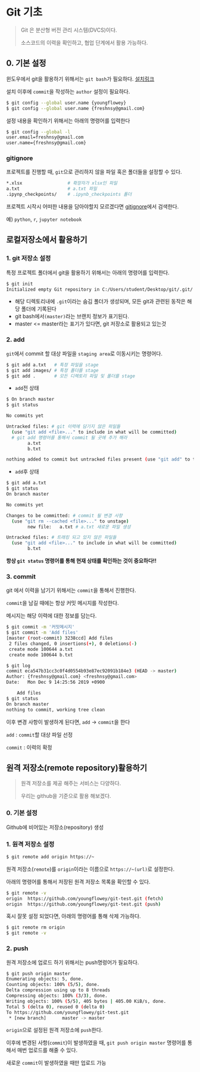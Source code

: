 # Git 기초

> Git 은 분산형 버전 관리 시스템(DVCS)이다.
>
> 소스코드의 이력을 확인하고, 협업 단계에서 활용 가능하다.

## 0. 기본 설정

윈도우에서 git을 활용하기 위해서는 `git bash`가 필요하다. [설치링크](https://gitforwindows.org/)

설치 이후에 `commit`을 작성하는 `author` 설정이 필요하다.

```bash
$ git config --global user.name {youngflowey}
$ git config --global user.name {freshnsy@gmail.com}
```

설정 내용을 확인하기 위해서는 아래의 명령어를 입력한다

```bash
$ git config --global -l
user.email=freshnsy@gmail.com
user.name={freshnsy@gmail.com}
```

### gitignore

프로젝트를 진행할 때, `git`으로 관리하지 않을 파일 혹은 폴더들을 설정할 수 있다.

```bash
*.xlsx    			   # 확장자가 xlsx인 파일
a.txt				   # a.txt 파일
.ipynp_checkpoints/    # .ipynb_checkpoints 폴더
```

프로젝트 시작시 어떠한 내용을 담아야할지 모르겠다면 [gitignore](https://www.gitignore.io/)에서 검색한다.

예) `python`, `r`, `jupyter notebook`

## 로컬저장소에서 활용하기

### 1. git 저장소 설정

특정 프로젝트 폴더에서 git을 활용하기 위해서는 아래의 명령어를 입력한다.

```bash
$ git init
Initialized empty Git repository in C:/Users/student/Desktop/git/.git/

```

* 해당 디렉토리내에 `.git`이라는 숨김 폴더가 생성되며, 모든 git과 관련된 동작은 해당 폴더에 기록된다
* git bash에서`(master)`라는 브랜치 정보가 표기된다.
* master <= master라는 표기가 있다면, git 저장소로 활용되고 있는것

### 2. add

`git`에서 commit 할 대상 파일을 `staging area`로 이동시키는 명령어다.

```bash
$ git add a.txt   # 특정 파일을 stage
$ git add images/ # 특정 폴더를 stage
$ git add .       # 모든 디렉토리 파일 및 폴더를 stage
```

* `add`전 상태

```bash
$ On branch master
$ git status

No commits yet

Untracked files: # git 이력에 담기지 않은 파일들
  (use "git add <file>..." to include in what will be committed)
  # git add 명령어를 통해서 commit 될 곳에 추가 해라
        a.txt
        b.txt

nothing added to commit but untracked files present (use "git add" to track)

```

* `add`후 상태

```bash
$ git add a.txt
$ git status
On branch master

No commits yet

Changes to be committed: # commit 될 변경 사항
  (use "git rm --cached <file>..." to unstage)
        new file:   a.txt # a.txt 새로운 파일 생성

Untracked files: # 트래킹 되고 있지 않은 파일들
  (use "git add <file>..." to include in what will be committed)
        b.txt
```

**항상 `git status` 명령어를 통해 현재 상태를 확인하는 것이 중요하다!!**

### 3. commit

git 에서 이력을 남기기 위해서는 `commit`을 통해서 진행한다.

`commit`을 남길 때에는 항상 커밋 메시지를 작성한다.

메시지는 해당 이력에 대한 정보를 담는다.

```bash
$ git commit -m '커밋메시지'
$ git commit -m 'Add files'
[master (root-commit) 3238ccd] Add files
 2 files changed, 0 insertions(+), 0 deletions(-)
 create mode 100644 a.txt
 create mode 100644 b.txt
```

```bash
$ git log
commit eca547b31cc3c0f4d0554b93e87ec92091b184e3 (HEAD -> master)
Author: {freshnsy@gmail.com} <freshnsy@gmail.com>
Date:   Mon Dec 9 14:25:56 2019 +0900

    Add files
$ git status
On branch master
nothing to commit, working tree clean
```

이후 변경 사항이 발생하게 된다면, `add` -> `commit`을 한다

`add` : `commit`할 대상 파일 선정

`commit` : 이력의 확정

## 원격 저장소(remote repository)활용하기

> 원격 저장소를 제공 해주는 서비스는 다양하다.
>
> 우리는 github을 기준으로 활용 해보겠다.

### 0. 기본 설정

Github에 비어있는 저장소(repository) 생성

### 1. 원격 저장소 설정

```bash
$ git remote add origin https://~
```

원격 저장소(`remote`)를 `origin`이라는 이름으로 `https://~(url)`로 설정한다.

아래의 명령어를 통해서 저장된 원격 저장소 목록을 확인할 수 있다.

```bash
$ git remote -v
origin  https://github.com/youngflowey/git-test.git (fetch)
origin  https://github.com/youngflowey/git-test.git (push)
```

혹시 잘못 설정 되었다면, 아래의 명령어를 통해 삭제 가능하다.

```bash
$ git remote rm origin
$ git remote -v
```

### 2. push

원격 저장소에 업로드 하기 위해서는 push명령어가 필요하다.

```bash
$ git push origin master
Enumerating objects: 5, done.
Counting objects: 100% (5/5), done.
Delta compression using up to 8 threads
Compressing objects: 100% (3/3), done.
Writing objects: 100% (5/5), 405 bytes | 405.00 KiB/s, done.
Total 5 (delta 0), reused 0 (delta 0)
To https://github.com/youngflowey/git-test.git
 * [new branch]      master -> master
```

`origin`으로 설정된 원격 저장소에 `push`한다.

이후에 변경된 사항(`commit`)이 발생하였을 때, `git push origin master` 명령어를 통해서 매번 업로드를 해줄 수 있다.

새로운 `commit`이 발생하였을 때만 업로드 가능